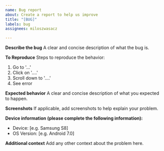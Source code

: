 ```yaml
---
name: Bug report
about: Create a report to help us improve
title: "[BUG]"
labels: bug
assignees: miloszwasacz

---
```


**Describe the bug**
A clear and concise description of what the bug is.

**To Reproduce**
Steps to reproduce the behavior:
1. Go to '...'
2. Click on '....'
3. Scroll down to '....'
4. See error

**Expected behavior**
A clear and concise description of what you expected to happen.

**Screenshots**
If applicable, add screenshots to help explain your problem.

**Device information (please complete the following information):**
 - Device: [e.g. Samsung S8]
 - OS Version: [e.g. Android 7.0]

**Additional context**
Add any other context about the problem here.
